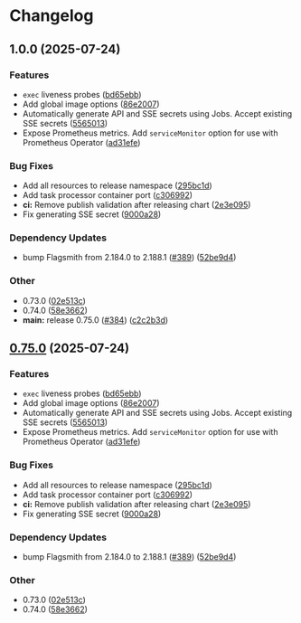 # Changelog

## 1.0.0 (2025-07-24)


### Features

* `exec` liveness probes ([bd65ebb](https://github.com/Flagsmith/flagsmith-charts/commit/bd65ebbdc269e77e7ff4786f67863ae58f7c2106))
* Add global image options ([86e2007](https://github.com/Flagsmith/flagsmith-charts/commit/86e20079e10afbb937d30e51a3cfaafaf44b5754))
* Automatically generate API and SSE secrets using Jobs. Accept existing SSE secrets ([5565013](https://github.com/Flagsmith/flagsmith-charts/commit/5565013a145f7039877657cd9be6bd447eb7ebea))
* Expose Prometheus metrics. Add `serviceMonitor` option for use with Prometheus Operator ([ad31efe](https://github.com/Flagsmith/flagsmith-charts/commit/ad31efe9b1c8d75aa1bf6e9d5768b92636f27f0d))


### Bug Fixes

* Add all resources to release namespace ([295bc1d](https://github.com/Flagsmith/flagsmith-charts/commit/295bc1d08458ebeb0defe5f7348b75c216bcf1d9))
* Add task processor container port ([c306992](https://github.com/Flagsmith/flagsmith-charts/commit/c306992ab785ccf4db20cb5d81fb3e8321aff055))
* **ci:** Remove publish validation after releasing chart ([2e3e095](https://github.com/Flagsmith/flagsmith-charts/commit/2e3e095ceeaebd9cc0392007cf9725e60d4adae3))
* Fix generating SSE secret ([9000a28](https://github.com/Flagsmith/flagsmith-charts/commit/9000a28af2b9ef5ae181dba88dea68c7076b6873))


### Dependency Updates

* bump Flagsmith from 2.184.0 to 2.188.1 ([#389](https://github.com/Flagsmith/flagsmith-charts/issues/389)) ([52be9d4](https://github.com/Flagsmith/flagsmith-charts/commit/52be9d4685832956bd0dfbdf9560ed3b0b46a1bc))


### Other

* 0.73.0 ([02e513c](https://github.com/Flagsmith/flagsmith-charts/commit/02e513c027705944f4762cd21dc28a3239a4e1ce))
* 0.74.0 ([58e3662](https://github.com/Flagsmith/flagsmith-charts/commit/58e366268e84464872427ec26ae7af54d760ab1c))
* **main:** release 0.75.0 ([#384](https://github.com/Flagsmith/flagsmith-charts/issues/384)) ([c2c2b3d](https://github.com/Flagsmith/flagsmith-charts/commit/c2c2b3d7fc03b88ee9d10df8b39c8d3466b1d90f))

## [0.75.0](https://github.com/Flagsmith/flagsmith-charts/compare/v0.74.0...v0.75.0) (2025-07-24)


### Features

* `exec` liveness probes ([bd65ebb](https://github.com/Flagsmith/flagsmith-charts/commit/bd65ebbdc269e77e7ff4786f67863ae58f7c2106))
* Add global image options ([86e2007](https://github.com/Flagsmith/flagsmith-charts/commit/86e20079e10afbb937d30e51a3cfaafaf44b5754))
* Automatically generate API and SSE secrets using Jobs. Accept existing SSE secrets ([5565013](https://github.com/Flagsmith/flagsmith-charts/commit/5565013a145f7039877657cd9be6bd447eb7ebea))
* Expose Prometheus metrics. Add `serviceMonitor` option for use with Prometheus Operator ([ad31efe](https://github.com/Flagsmith/flagsmith-charts/commit/ad31efe9b1c8d75aa1bf6e9d5768b92636f27f0d))


### Bug Fixes

* Add all resources to release namespace ([295bc1d](https://github.com/Flagsmith/flagsmith-charts/commit/295bc1d08458ebeb0defe5f7348b75c216bcf1d9))
* Add task processor container port ([c306992](https://github.com/Flagsmith/flagsmith-charts/commit/c306992ab785ccf4db20cb5d81fb3e8321aff055))
* **ci:** Remove publish validation after releasing chart ([2e3e095](https://github.com/Flagsmith/flagsmith-charts/commit/2e3e095ceeaebd9cc0392007cf9725e60d4adae3))
* Fix generating SSE secret ([9000a28](https://github.com/Flagsmith/flagsmith-charts/commit/9000a28af2b9ef5ae181dba88dea68c7076b6873))


### Dependency Updates

* bump Flagsmith from 2.184.0 to 2.188.1 ([#389](https://github.com/Flagsmith/flagsmith-charts/issues/389)) ([52be9d4](https://github.com/Flagsmith/flagsmith-charts/commit/52be9d4685832956bd0dfbdf9560ed3b0b46a1bc))


### Other

* 0.73.0 ([02e513c](https://github.com/Flagsmith/flagsmith-charts/commit/02e513c027705944f4762cd21dc28a3239a4e1ce))
* 0.74.0 ([58e3662](https://github.com/Flagsmith/flagsmith-charts/commit/58e366268e84464872427ec26ae7af54d760ab1c))
